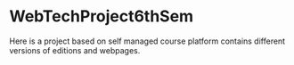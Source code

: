 # WebTechProject6thSem
Here is a project based on self managed course platform contains different versions of editions and webpages.
